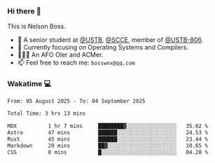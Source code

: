 ### Hi there 👋

<!--
**bosswnx/bosswnx** is a ✨ _special_ ✨ repository because its `README.md` (this file) appears on your GitHub profile.

Here are some ideas to get you started:

- 🔭 I’m currently working on ...
- 🌱 I’m currently learning ...
- 👯 I’m looking to collaborate on ...
- 🤔 I’m looking for help with ...
- 💬 Ask me about ...
- 📫 How to reach me: ...
- 😄 Pronouns: ...
- ⚡ Fun fact: ...
-->

This is Nelson Boss.

- 🏫 A senior student at [@USTB](https://www.ustb.edu.cn/), [@SCCE](https://scce.ustb.edu.cn/), member of [@USTB-806](https://ustb-806.github.io/).
- 🌱 Currently focusing on Operating Systems and Compilers.
- 🧑🏻‍💻 An AFO OIer and ACMer.
- 📫 Feel free to reach me: `bosswnx@qq.com`

### Wakatime 💻

<!--START_SECTION:waka-->

```txt
From: 05 August 2025 - To: 04 September 2025

Total Time: 3 hrs 13 mins

MDX          1 hr 7 mins     ████████▓░░░░░░░░░░░░░░░░   35.02 %
Astro        47 mins         ██████░░░░░░░░░░░░░░░░░░░   24.53 %
Rust         45 mins         ██████░░░░░░░░░░░░░░░░░░░   23.44 %
Markdown     20 mins         ██▓░░░░░░░░░░░░░░░░░░░░░░   10.65 %
CSS          8 mins          █░░░░░░░░░░░░░░░░░░░░░░░░   04.20 %
```

<!--END_SECTION:waka-->
